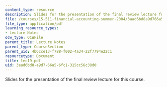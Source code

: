 ```yaml
---
content_type: resource
description: Slides for the presentation of the final review lecture for this course.
file: /courses/15-511-financial-accounting-summer-2004/3aad6bd8a9d766a56fc1315cc56c38d0_lec19.pdf
file_type: application/pdf
learning_resource_types:
- Lecture Notes
ocw_type: OCWFile
parent_title: Lecture Notes
parent_type: CourseSection
parent_uid: 4b6cce13-f788-f002-4a34-22f7794e22c1
resourcetype: Document
title: lec19.pdf
uid: 3aad6bd8-a9d7-66a5-6fc1-315cc56c38d0
---
```

Slides for the presentation of the final review lecture for this course.

